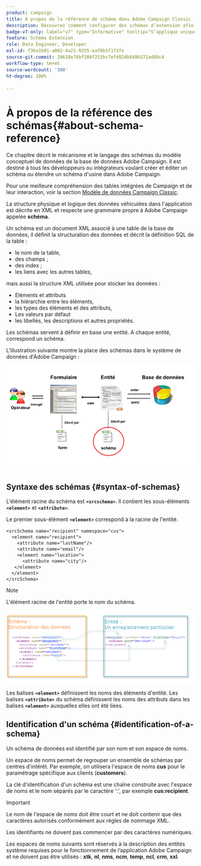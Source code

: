 ```yaml
---
product: campaign
title: À propos de la référence de schéma dans Adobe Campaign Classic
description: Découvrez comment configurer des schémas d’extension afin d’étendre le modèle de données conceptuel de la base de données Adobe Campaign Classic
badge-v7-only: label="v7" type="Informative" tooltip="S’applique uniquement à Campaign Classic v7"
feature: Schema Extension
role: Data Engineer, Developer
exl-id: f36a1b01-a002-4a21-9255-ea78b5f173fe
source-git-commit: 28638e76bf286f253bc7efd02db848b571ad88c4
workflow-type: tm+mt
source-wordcount: '388'
ht-degree: 100%

---
```


# À propos de la référence des schémas{#about-schema-reference}

Ce chapitre décrit le mécanisme et le langage des schémas du modèle conceptuel de données de la base de données Adobe Campaign. Il est destiné à tous les développeurs ou intégrateurs voulant créer et éditer un schéma ou étendre un schéma d&#39;usine dans Adobe Campaign.

Pour une meilleure compréhension des tables intégrées de Campaign et de leur interaction, voir la section [Modèle de données Campaign Classic](https://helpx.adobe.com/fr/campaign/kb/acc-datamodel.html).

La structure physique et logique des données véhiculées dans l&#39;application est décrite en XML et respecte une grammaire propre à Adobe Campaign appelée **schéma**.

Un schéma est un document XML associé à une table de la base de données, il définit la structuration des données et décrit la définition SQL de la table :

* le nom de la table,
* des champs ;
* des index ;
* les liens avec les autres tables,

mais aussi la structure XML utilisée pour stocker les données :

* Eléments et attributs
* la hiérarchie entre les éléments,
* les types des éléments et des attributs,
* Les valeurs par défaut
* les libellés, les descriptions et autres propriétés.

Les schémas servent à définir en base une entité. A chaque entité, correspond un schéma.

L&#39;illustration suivante montre la place des schémas dans le système de données d&#39;Adobe Campaign :

![](assets/reference_schema_intro.png)

## Syntaxe des schémas {#syntax-of-schemas}

L&#39;élément racine du schéma est **`<srcschema>`**. Il contient les sous-éléments **`<element>`** et **`<attribute>`**.

Le premier sous-élément **`<element>`** correspond à la racine de l&#39;entité.

```
<srcSchema name="recipient" namespace="cus">
  <element name="recipient">  
    <attribute name="lastName"/>
    <attribute name="email"/>
    <element name="location">
      <attribute name="city"/>
   </element>
  </element>
</srcSchema>
```

>[!NOTE]
>
>L&#39;élément racine de l&#39;entité porte le nom du schéma.

![](assets/s_ncs_configuration_schema_and_entity.png)

Les balises **`<element>`** définissent les noms des éléments d&#39;entité. Les balises **`<attribute>`** du schéma définissent les noms des attributs dans les balises **`<element>`** auxquelles elles ont été liées.

## Identification d&#39;un schéma {#identification-of-a-schema}

Un schéma de données est identifié par son nom et son espace de noms.

Un espace de noms permet de regrouper un ensemble de schémas par centres d&#39;intérêt. Par exemple, on utilisera l&#39;espace de noms **cus** pour le paramétrage spécifique aux clients (**customers**).

La clé d&#39;identification d&#39;un schéma est une chaîne construite avec l&#39;espace de noms et le nom séparés par le caractère &#39;:&#39;, par exemple **cus:recipient**.

>[!IMPORTANT]
>
>Le nom de l&#39;espace de noms doit être court et ne doit contenir que des caractères autorisés conformément aux règles de nommage XML.
>
>Les identifiants ne doivent pas commencer par des caractères numériques.
>
>Les espaces de noms suivants sont réservés à la description des entités système requises pour le fonctionnement de l’application Adobe Campaign et ne doivent pas être utilisés : **xtk**, **nl**, **nms**, **ncm**, **temp**, **ncl**, **crm**, **xxl**.


